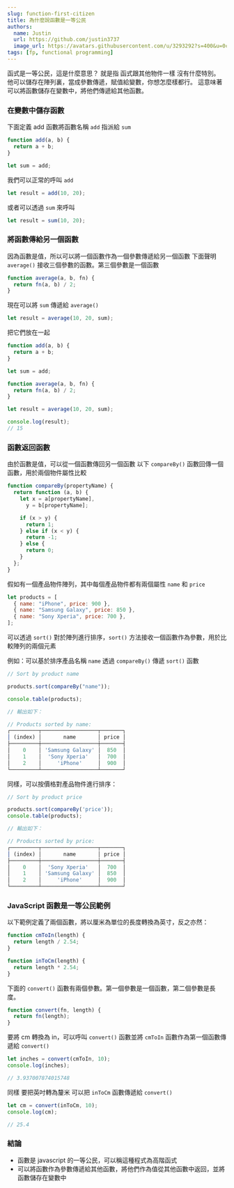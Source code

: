 ```yaml
---
slug: function-first-citizen
title: 為什麼說函數是一等公民
authors:
  name: Justin
  url: https://github.com/justin3737
  image_url: https://avatars.githubusercontent.com/u/3293292?s=400&u=0cf29916981c562345a57d34b7baa92e5816c863&v=4
tags: [fp, functional programming]
---
```


函式是一等公民，這是什麼意思？
就是指 函式跟其他物件一樣 沒有什麼特別。
他可以儲存在陣列裏，當成參數傳遞，賦值給變數，你想怎麼樣都行。
這意味著可以將函數儲存在變數中，將他們傳遞給其他函數。

### 在變數中儲存函數

下面定義 add 函數將函數名稱 `add` 指派給 `sum`

```javascript
function add(a, b) {
  return a + b;
}

let sum = add;
```

我們可以正常的呼叫 `add`

```javascript
let result = add(10, 20);
```

或者可以透過 `sum` 來呼叫

```javascript
let result = sum(10, 20);
```

### 將函數傳給另一個函數

因為函數是值，所以可以將一個函數作為一個參數傳遞給另一個函數
下面聲明 `average()` 接收三個參數的函數。第三個參數是一個函數

```javascript
function average(a, b, fn) {
  return fn(a, b) / 2;
}
```

現在可以將 `sum` 傳遞給 `average()`

```javascript
let result = average(10, 20, sum);
```

把它們放在一起

```javascript
function add(a, b) {
  return a + b;
}

let sum = add;

function average(a, b, fn) {
  return fn(a, b) / 2;
}

let result = average(10, 20, sum);

console.log(result);
// 15
```

### 函數返回函數

由於函數是值，可以從一個函數傳回另一個函數
以下 `compareBy()` 函數回傳一個函數，用於兩個物件屬性比較

```javascript
function compareBy(propertyName) {
  return function (a, b) {
    let x = a[propertyName],
      y = b[propertyName];

    if (x > y) {
      return 1;
    } else if (x < y) {
      return -1;
    } else {
      return 0;
    }
  };
}
```

假如有一個產品物件陣列，其中每個產品物件都有兩個屬性 `name` 和 `price`

```javascript
let products = [
  { name: "iPhone", price: 900 },
  { name: "Samsung Galaxy", price: 850 },
  { name: "Sony Xperia", price: 700 },
];
```

可以透過 `sort()` 對於陣列進行排序，`sort()` 方法接收一個函數作為參數，用於比較陣列的兩個元素

例如：可以基於排序產品名稱 `name` 透過 `compareBy()` 傳遞 `sort()` 函數

```javascript
// Sort by product name

products.sort(compareBy("name"));

console.table(products);

// 輸出如下：

// Products sorted by name:
┌─────────┬──────────────────┬───────┐
│ (index) │       name       │ price │
├─────────┼──────────────────┼───────┤
│    0    │ 'Samsung Galaxy' │  850  │
│    1    │  'Sony Xperia'   │  700  │
│    2    │     'iPhone'     │  900  │
└─────────┴──────────────────┴───────┘
```

同樣，可以按價格對產品物件進行排序：

```javascript
// Sort by product price

products.sort(compareBy('price'));
console.table(products);

// 輸出如下：

// Products sorted by price:
┌─────────┬──────────────────┬───────┐
│ (index) │       name       │ price │
├─────────┼──────────────────┼───────┤
│    0    │  'Sony Xperia'   │  700  │
│    1    │ 'Samsung Galaxy' │  850  │
│    2    │     'iPhone'     │  900  │
└─────────┴──────────────────┴───────┘
```

### JavaScript 函數是一等公民範例

以下範例定義了兩個函數，將以厘米為單位的長度轉換為英寸，反之亦然：

```javascript
function cmToIn(length) {
  return length / 2.54;
}

function inToCm(length) {
  return length * 2.54;
}
```

下面的 `convert()` 函數有兩個參數。第一個參數是一個函數，第二個參數是長度。

```javascript
function convert(fn, length) {
  return fn(length);
}
```

要將 cm 轉換為 in，可以呼叫 `convert()` 函數並將 `cmToIn` 函數作為第一個函數傳遞給 `convert()`

```javascript
let inches = convert(cmToIn, 10);
console.log(inches);

// 3.937007874015748
```

同樣 要把英吋轉為釐米 可以把 `inToCm` 函數傳遞給 `convert()`

```javascript
let cm = convert(inToCm, 10);
console.log(cm);

// 25.4
```

### 結論

- 函數是 javascript 的一等公民，可以稱這種程式為高階函式
- 可以將函數作為參數傳遞給其他函數，將他們作為值從其他函數中返回，並將函數儲存在變數中
